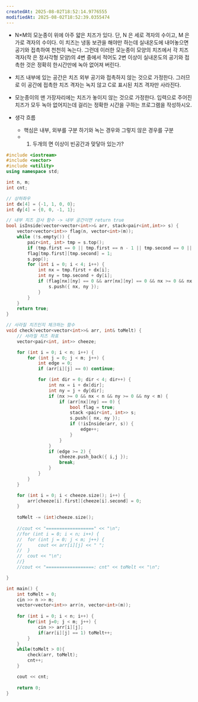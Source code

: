 ```yaml
---
createdAt: 2025-08-02T18:52:14.9776555
modifiedAt: 2025-08-02T18:52:39.0355474
---
```

- N×M의 모눈종이 위에 아주 얇은 치즈가 있다. 단, N 은 세로 격자의 수이고, M 은 가로 격자의 수이다. 이 치즈는 냉동 보관을 해야만 하는데 실내온도에 내어놓으면 공기와 접촉하여 천천히 녹는다. 그런데 이러한 모눈종이 모양의 치즈에서 각 치즈 격자(작 은 정사각형 모양)의 4변 중에서 적어도 2변 이상이 실내온도의 공기와 접촉한 것은 정확히 한시간만에 녹아 없어져 버린다. 
- 치즈 내부에 있는 공간은 치즈 외부 공기와 접촉하지 않는 것으로 가정한다. 그러므 로 이 공간에 접촉한 치즈 격자는 녹지 않고 C로 표시된 치즈 격자만 사라진다.
- 모눈종이의 맨 가장자리에는 치즈가 놓이지 않는 것으로 가정한다. 입력으로 주어진 치즈가 모두 녹아 없어지는데 걸리는 정확한 시간을 구하는 프로그램을 작성하시오.

- 생각 흐름
	- 핵심은 내부, 외부를 구분 하기와 녹는 경우와 그렇지 않은 경우를 구분 
	- 1. 두개의 면 이상이 빈공간과 맞닿아 있는가?

``` c++
#include <iostream>
#include <vector>
#include <utility>
using namespace std;

int n, m;
int cnt;

// 상하좌우
int dx[4] = {-1, 1, 0, 0};
int dy[4] = {0, 0, -1, 1};

// 내부 치즈 검사 함수 -> 내부 공간이면 return true 
bool isInside(vector<vector<int>>& arr, stack<pair<int,int>> s) {
	vector<vector<int>> flag(n, vector<int>(m));
	while (!s.empty()) {
		pair<int, int> tmp = s.top();
		if (tmp.first == 0 || tmp.first == n - 1 || tmp.second == 0 || tmp.second == m - 1) return false;
		flag[tmp.first][tmp.second] = 1;
		s.pop();
		for (int i = 0; i < 4; i++) {
			int nx = tmp.first + dx[i];
			int ny = tmp.second + dy[i];
			if (flag[nx][ny] == 0 && arr[nx][ny] == 0 && nx >= 0 && nx < n && ny >= 0 && ny < m) {
				s.push({ nx, ny });
			}
		}
	}
	return true;
}

// 사라질 치즈인지 체크하는 함수
void check(vector<vector<int>>& arr, int& toMelt) {
	// 사라질 치즈 좌표
	vector<pair<int, int>> cheeze;

	for (int i = 0; i < n; i++) {
		for (int j = 0; j < m; j++) {
			int edge = 0;
			if (arr[i][j] == 0) continue;

			for (int dir = 0; dir < 4; dir++) {
				int nx = i + dx[dir];
				int ny = j + dy[dir];
				if (nx >= 0 && nx < n && ny >= 0 && ny < m) {
					if (arr[nx][ny] == 0) {
						bool flag = true;
						stack <pair<int, int>> s;
						s.push({ nx, ny });
						if (!isInside(arr, s)) {
							edge++;
						}
					}
				}
				if (edge >= 2) {
					cheeze.push_back({ i,j });
					break;
				}
			}
		}
	}

	for (int i = 0; i < cheeze.size(); i++) {
		arr[cheeze[i].first][cheeze[i].second] = 0;
	}
	
	toMelt -= (int)cheeze.size();
	
	//cout << "==================" << "\n";
	//for (int i = 0; i < n; i++) {
	//	for (int j = 0; j < m; j++) {
	//		cout << arr[i][j] << " ";
	//	}
	//	cout << "\n";
	//}
	//cout << "==================: cnt" << toMelt << "\n";

}

int main() {
	int toMelt = 0;
	cin >> n >> m;
	vector<vector<int>> arr(n, vector<int>(m));
	
	for (int i = 0; i < n; i++) {
		for(int j=0; j < m; j++) {
			cin >> arr[i][j];
			if(arr[i][j] == 1) toMelt++;
		}
	}
	while(toMelt > 0){
		check(arr, toMelt);
		cnt++;
	}

	cout << cnt;
	
	return 0;
}

```
